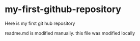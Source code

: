 # my-first-github-repository
Here is my first git hub repository

readme.md is modified manually. this file was modified locally
